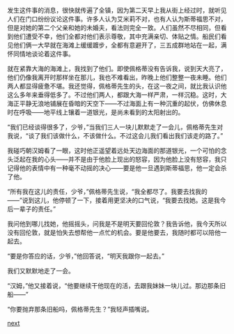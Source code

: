
发生这件事的消息，很快就传遍了全镇，因为第二天早上我从街上经过时，就听见人们在门口纷纷议论这件事。许多人认为艾米莉不对，也有人认为斯蒂福思不对，但是对她的第二个父亲和她的未婚夫，看法则完全一致。人们虽然不尽相同，但看到他们遭受不幸，他们全都对他们表示尊敬，其中充满亲切、体贴之情。船民们看见他们俩一大早就在海滩上缓缓踱步，全都有意避开了，三五成群地站在一起，满怀同情地谈论着这件事。

就在紧靠大海的海滩上，我找到了他们。即使佩格蒂没有告诉我，说到天大亮了，他们仍像我离开时那样坐在那儿，我也不难看出，昨晚上他们整整一夜未睡。他们两人都显得疲惫不堪。我还觉得，佩格蒂先生的头，在这一夜之间，就比我认识他这么多年来垂得低多了。不过他们两人，都跟大海一样严肃，一样沉稳。这时，大海正平静无浪地铺展在昏暗的天空下——不过海面上有一种沉重的起伏，仿佛休息时在呼吸——地平线上镶着一道银光，是尚未看到的太阳射出的。

“我们已经谈得很多了，少爷，”当我们三人一块儿默默走了一会儿，佩格蒂先生对我说，“谈了我们该做什么，不该做什么。不过这会儿我们看出我们该走的路了。”

我碰巧朝汉姆看了一眼，这时他正遥望着远处天边海面的那道银光，一个可怕的念头泛起在我的心头——并不是由于他脸上现出的怒容，因为他脸上没有怒容，我只记得他的表情中有一种毫不动摇的决心——要是他一旦遇到斯蒂福思，他一定会杀了他。

“所有我在这儿的责任，少爷，”佩格蒂先生说，“我全都尽了。我要去找我的——”说到这儿，他停顿了一下，接着用更坚决的口气说，“我要去找她。这是我今后一辈子的责任。”

我问他到哪儿找她，他摇摇头，问我是不是明天要回伦敦？我告诉他，我今天所以没有回伦敦，就是怕失去想帮他一点忙的机会。要是他要去，我随时都可以陪他一起去。

“要是你答应的话，少爷，”他回答说，“明天我跟你一起去。”

我们又默默地走了一会。

“汉姆，”他又接着说，“他要继续干他现在的活，去跟我妹妹一块儿过。那边那条旧船——”

“你要抛弃那条旧船吗，佩格蒂先生？”我轻声插嘴说。

[next](page408)